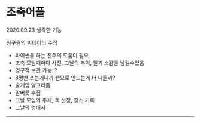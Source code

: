 # 조축어플

2020.09.23 생각한 기능

친구들의 빅데이터 수집

* 파이썬을 하는 진주의 도움이 필요
* 조축 모임때마다 사진, 그날의 추억, 일기 소감을 남길수있음
* 영구적 보관 가능..?
* 8명만 쓰는거니까 웹으로 만드는게 더 나을까?
* 술게임 알고리즘
* 말버릇 수집
* 그날 모임의 주제, 책 선정, 장소 기록
* 그날의 명대사

----

